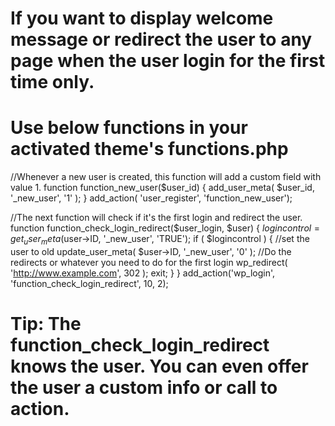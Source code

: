 # If you want to display welcome message or redirect the user to any page when the user login for the first time only.
# Use below functions in your activated theme's functions.php

//Whenever a new user is created, this function will add a custom field with value 1.
function function_new_user($user_id) {
	add_user_meta( $user_id, '_new_user', '1' );
}
add_action( 'user_register', 'function_new_user');

//The next function will check if it's the first login and redirect the user.
function function_check_login_redirect($user_login, $user) {
	$logincontrol = get_user_meta($user->ID, '_new_user', 'TRUE');
	if ( $logincontrol ) {
		//set the user to old
		update_user_meta( $user->ID, '_new_user', '0' );
		//Do the redirects or whatever you need to do for the first login
		wp_redirect( 'http://www.example.com', 302 );
		exit;
	}
}
add_action('wp_login', 'function_check_login_redirect', 10, 2);

# Tip: The function_check_login_redirect knows the user. You can even offer the user a custom info or call to action.
